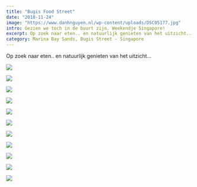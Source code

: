 ```yaml
---
title: "Bugis Food Street"
date: "2018-11-24"
image: "https://www.danhnguyen.nl/wp-content/uploads/DSC05177.jpg"
intro: Gezien we toch in de buurt zijn. Weekendje Singapore!
excerpt: Op zoek naar eten.. en natuurlijk genieten van het uitzicht...
category: Marina Bay Sands, Bugis Street - Singapore
---
```


Op zoek naar eten.. en natuurlijk genieten van het uitzicht...

![](https://www.danhnguyen.nl/wp-content/uploads/20181124_071736-700x394.jpg)

![](https://www.danhnguyen.nl/wp-content/uploads/DSC05166-700x394.jpg)

![](https://www.danhnguyen.nl/wp-content/uploads/DSC05168-700x394.jpg)

![](https://www.danhnguyen.nl/wp-content/uploads/DSC05173-700x394.jpg)

![](https://www.danhnguyen.nl/wp-content/uploads/DSC05174-700x394.jpg)

![](https://www.danhnguyen.nl/wp-content/uploads/DSC05176-700x394.jpg)

![](https://www.danhnguyen.nl/wp-content/uploads/DSC05177-700x394.jpg)

![](https://www.danhnguyen.nl/wp-content/uploads/DSC05181-700x394.jpg)

![](https://www.danhnguyen.nl/wp-content/uploads/DSC05178-700x394.jpg)

![](https://www.danhnguyen.nl/wp-content/uploads/DSC05184-700x394.jpg)

![](https://www.danhnguyen.nl/wp-content/uploads/DSC05187-700x394.jpg)

